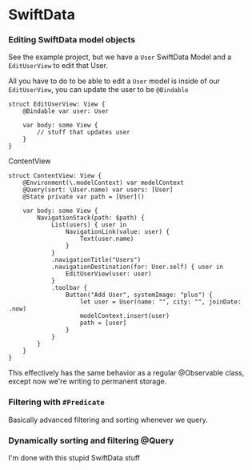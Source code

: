 # SwiftData

### Editing SwiftData model objects

See the example project, but we have a `User` SwiftData Model and a `EditUserView` to edit that User.

All you have to do to be able to edit a `User` model is inside of our `EditUserView`, you can update the user to be `@Bindable`

    struct EditUserView: View {
        @Bindable var user: User
        
        var body: some View {
            // stuff that updates user
        }
    }

ContentView

    struct ContentView: View {
        @Environment(\.modelContext) var modelContext
        @Query(sort: \User.name) var users: [User]
        @State private var path = [User]()
        
        var body: some View {
            NavigationStack(path: $path) {
                List(users) { user in
                    NavigationLink(value: user) {
                        Text(user.name)
                    }
                }
                .navigationTitle("Users")
                .navigationDestination(for: User.self) { user in
                    EditUserView(user: user)
                }
                .toolbar {
                    Button("Add User", systemImage: "plus") {
                        let user = User(name: "", city: "", joinDate: .now)
                        modelContext.insert(user)
                        path = [user]
                    }
                }
            }
        }
    }

This effectively has the same behavior as a regular @Observable class, except now we're writing to permanent storage.

### Filtering with `#Predicate`

Basically advanced filtering and sorting whenever we query.

### Dynamically sorting and filtering @Query

I'm done with this stupid SwiftData stuff